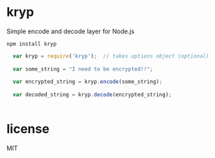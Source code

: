 kryp
====

Simple encode and decode layer for Node.js

```npm install kryp```

```javascript
  var kryp = require('kryp');  // takes options object (optional) 
  
  var some_string = "I need to be encrypted!!";
  
  var encrypted_string = kryp.encode(some_string);
  
  var decoded_string = kryp.decode(encrypted_string);
  
```

license
====
MIT
